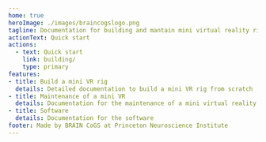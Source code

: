 ```yaml
---
home: true
heroImage: ./images/braincogslogo.png
tagline: Documentation for building and mantain mini virtual reality rigs at Princeton BRAIN CoGS
actionText: Quick start
actions:
  - text: Quick start
    link: building/
    type: primary
features:
- title: Build a mini VR rig
  details: Detailed documentation to build a mini VR rig from scratch
- title: Maintenance of a mini VR
  details: Documentation for the maintenance of a mini virtual reality rig modules
- title: Software
  details: Documentation for the software
footer: Made by BRAIN CoGS at Princeton Neuroscience Institute
---
```

